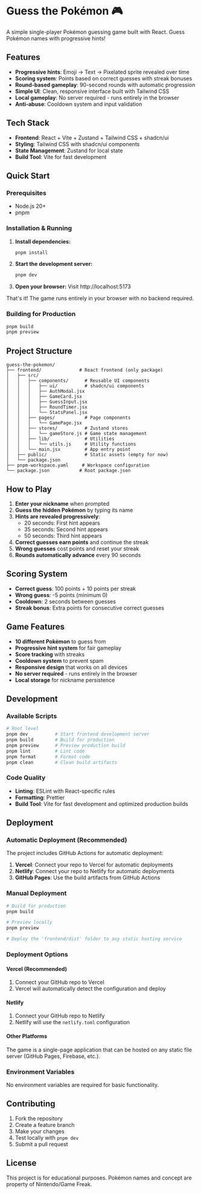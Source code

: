 # Guess the Pokémon 🎮

A simple single-player Pokémon guessing game built with React. Guess Pokémon names with progressive hints!

## Features

- **Progressive hints**: Emoji → Text → Pixelated sprite revealed over time
- **Scoring system**: Points based on correct guesses with streak bonuses
- **Round-based gameplay**: 90-second rounds with automatic progression
- **Simple UI**: Clean, responsive interface built with Tailwind CSS
- **Local gameplay**: No server required - runs entirely in the browser
- **Anti-abuse**: Cooldown system and input validation

## Tech Stack

- **Frontend**: React + Vite + Zustand + Tailwind CSS + shadcn/ui
- **Styling**: Tailwind CSS with shadcn/ui components
- **State Management**: Zustand for local state
- **Build Tool**: Vite for fast development

## Quick Start

### Prerequisites

- Node.js 20+
- pnpm

### Installation & Running

1. **Install dependencies:**
   ```bash
   pnpm install
   ```

2. **Start the development server:**
   ```bash
   pnpm dev
   ```

3. **Open your browser:**
   Visit http://localhost:5173

That's it! The game runs entirely in your browser with no backend required.

### Building for Production

```bash
pnpm build
pnpm preview
```

## Project Structure

```
guess-the-pokemon/
├── frontend/              # React frontend (only package)
│   ├── src/
│   │   ├── components/      # Reusable UI components
│   │   │   ├── ui/          # shadcn/ui components
│   │   │   ├── AuthModal.jsx
│   │   │   ├── GameCard.jsx
│   │   │   ├── GuessInput.jsx
│   │   │   ├── RoundTimer.jsx
│   │   │   └── StatsPanel.jsx
│   │   ├── pages/           # Page components
│   │   │   └── GamePage.jsx
│   │   ├── stores/          # Zustand stores
│   │   │   └── gameStore.js # Game state management
│   │   ├── lib/             # Utilities
│   │   │   └── utils.js     # Utility functions
│   │   └── main.jsx         # App entry point
│   ├── public/              # Static assets (empty for now)
│   └── package.json
├── pnpm-workspace.yaml     # Workspace configuration
└── package.json           # Root package.json
```

## How to Play

1. **Enter your nickname** when prompted
2. **Guess the hidden Pokémon** by typing its name
3. **Hints are revealed progressively**:
   - 20 seconds: First hint appears
   - 35 seconds: Second hint appears
   - 50 seconds: Third hint appears
4. **Correct guesses earn points** and continue the streak
5. **Wrong guesses** cost points and reset your streak
6. **Rounds automatically advance** every 90 seconds

## Scoring System

- **Correct guess**: 100 points + 10 points per streak
- **Wrong guess**: -5 points (minimum 0)
- **Cooldown**: 2 seconds between guesses
- **Streak bonus**: Extra points for consecutive correct guesses

## Game Features

- **10 different Pokémon** to guess from
- **Progressive hint system** for fair gameplay
- **Score tracking** with streaks
- **Cooldown system** to prevent spam
- **Responsive design** that works on all devices
- **No server required** - runs entirely in the browser
- **Local storage** for nickname persistence

## Development

### Available Scripts

```bash
# Root level
pnpm dev          # Start frontend development server
pnpm build        # Build for production
pnpm preview      # Preview production build
pnpm lint         # Lint code
pnpm format       # Format code
pnpm clean        # Clean build artifacts
```

### Code Quality

- **Linting**: ESLint with React-specific rules
- **Formatting**: Prettier
- **Build Tool**: Vite for fast development and optimized production builds

## Deployment

### Automatic Deployment (Recommended)

The project includes GitHub Actions for automatic deployment:

1. **Vercel**: Connect your repo to Vercel for automatic deployments
2. **Netlify**: Connect your repo to Netlify for automatic deployments
3. **GitHub Pages**: Use the build artifacts from GitHub Actions

### Manual Deployment

```bash
# Build for production
pnpm build

# Preview locally
pnpm preview

# Deploy the 'frontend/dist' folder to any static hosting service
```

### Deployment Options

#### Vercel (Recommended)
1. Connect your GitHub repo to Vercel
2. Vercel will automatically detect the configuration and deploy

#### Netlify
1. Connect your GitHub repo to Netlify
2. Netlify will use the `netlify.toml` configuration

#### Other Platforms
The game is a single-page application that can be hosted on any static file server (GitHub Pages, Firebase, etc.).

### Environment Variables
No environment variables are required for basic functionality.

## Contributing

1. Fork the repository
2. Create a feature branch
3. Make your changes
4. Test locally with `pnpm dev`
5. Submit a pull request

## License

This project is for educational purposes. Pokémon names and concept are property of Nintendo/Game Freak.
